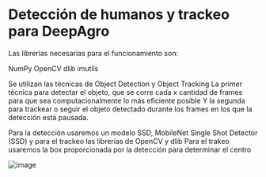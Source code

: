 # Detección de humanos y trackeo para DeepAgro

Las librerias necesarias para el funcionamiento son:

NumPy
OpenCV
dlib
imutils

Se utilizan las técnicas de Object Detection y Object Tracking
La primer técnica para detectar el objeto, que se corre cada x cantidad de frames para que sea computacionalmente lo más eficiente posible
Y la segunda para trackear o seguir el objeto detectado durante los frames en los que la detección está pausada.



Para la detección usaremos un modelo SSD, MobileNet Single Shot Detector (SSD) y para el trackeo las librerías de OpenCV y dlib
Para el trakeo usaremos la box proporcionada por la detección para determinar el centro

![image](https://github.com/MMontagna1109/DeepAgro/assets/79583734/2c25e69b-6a77-4788-973e-ef7c619906aa)
